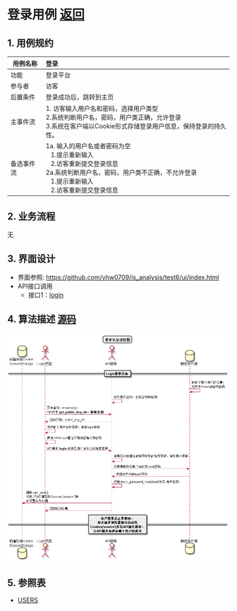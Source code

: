 ﻿﻿<!-- markdownlint-disable MD033-->
<!-- 禁止MD033类型的警告 https://www.npmjs.com/package/markdownlint -->

# 登录用例 [返回](../README.md)

## 1. 用例规约

|用例名称|登录|
|-------|:-------------|
|功能|登录平台|
|参与者|访客|
|后置条件|登录成功后，跳转到主页|
|主事件流| 1. 访客输入用户名和密码，选择用户类型<br/>2.系统判断用户名，密码，用户类正确，允许登录<br/>3.系统在客户端以Cookie形式存储登录用户信息，保持登录的持久性。|
|备选事件流|1a. 输入的用户名或者密码为空 <br/>&nbsp;&nbsp; 1.提示重新输入 <br/> &nbsp;&nbsp; 2.访客重新提交登录信息 <br/>2a.系统判断用户名，密码，用户类不正确，不允许登录 <br/>&nbsp;&nbsp; 1.提示重新输入 <br/> &nbsp;&nbsp; 2.访客重新提交登录信息 |

## 2. 业务流程
无

## 3. 界面设计
- 界面参照: https://github.com/yhw0709/is_analysis/test6/ui/index.html
- API接口调用
    - 接口1：[login](../interface/login.md)

## 4. 算法描述 [源码](../sequence_diagram/login_work.puml)
![登录认证流程图](../sequence_diagram/login_work.png)
    
## 5. 参照表

- [USERS](../database.md/#USERS)
